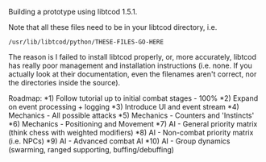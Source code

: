 Building a prototype using libtcod 1.5.1.

Note that all these files need to be in your libtcod directory, i.e.

    /usr/lib/libtcod/python/THESE-FILES-GO-HERE

The reason is I failed to install libtcod properly, or, more accurately, libtcod has really poor management and installation instructions (i.e. none. If you actually look at their documentation, even the filenames aren't correct, nor the directories inside the source).

Roadmap:
*1) Follow tutorial up to initial combat stages - 100%
*2) Expand on event processing + logging
*3) Introduce UI and event stream
*4) Mechanics - All possible attacks
*5) Mechanics - Counters and 'Instincts'
*6) Mechanics - Positioning and Movement
*7) AI - General priority matrix (think chess with weighted modifiers)
*8) AI - Non-combat priority matrix (i.e. NPCs)
*9) AI - Advanced combat AI
*10) AI - Group dynamics (swarming, ranged supporting, buffing/debuffing)
